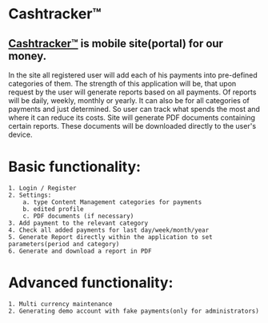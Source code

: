 # Cashtracker™

<h2><a href="http://www.app.cashtracker.info"><strong>Cashtracker™</strong></a> is mobile site(portal) for our money.</h2>

In the site all registered user will add each of his payments into pre-defined categories of them. The strength of this application will be, that upon request by the user will generate reports based on all payments. Of reports will be daily, weekly, monthly or yearly. It can also be for all categories of payments and just determined. So user can track what spends the most and where it can reduce its costs. Site will generate PDF documents containing certain reports. These documents will be downloaded directly to the user's device.

# Basic functionality:
    1. Login / Register
    2. Settings:
        a. type Content Management categories for payments
        b. edited profile
        c. PDF documents (if necessary)
    3. Add payment to the relevant category
    4. Check all added payments for last day/week/month/year
    5. Generate Report directly within the application to set parameters(period and category)
    6. Generate and download a report in PDF

# Advanced functionality:
    1. Multi currency maintenance
    2. Generating demo account with fake payments(only for administrators)